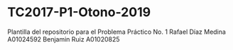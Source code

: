 # TC2017-P1-Otono-2019
Plantilla del repositorio para el Problema Práctico No. 1
Rafael Díaz Medina A01024592
Benjamin Ruiz A01020825
